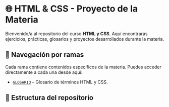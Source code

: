 # 🌐 HTML & CSS - Proyecto de la Materia

Bienvenido/a al repositorio del curso **HTML y CSS**. Aquí encontrarás ejercicios, prácticas, glosarios y proyectos desarrollados durante la materia.

## 🧭 Navegación por ramas

Cada rama contiene contenidos específicos de la materia. Puedes acceder directamente a cada una desde aquí:

- [`GLOSARIO`]((https://github.com/JoelML1/sena_actividades_HTML_Y_CSS/tree/Glosario)) – Glosario de términos HTML y CSS.

## 📁 Estructura del repositorio

